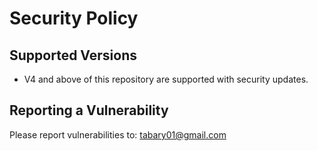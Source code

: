 # Security Policy

## Supported Versions
- V4 and above of this repository are supported with security updates.

## Reporting a Vulnerability
Please report vulnerabilities to: tabary01@gmail.com
